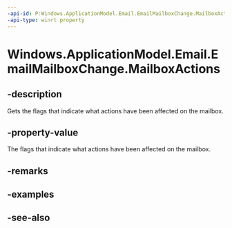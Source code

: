 ```yaml
---
-api-id: P:Windows.ApplicationModel.Email.EmailMailboxChange.MailboxActions
-api-type: winrt property
---
```


<!-- Property syntax
public Windows.Foundation.Collections.IVector<Windows.ApplicationModel.Email.EmailMailboxAction> MailboxActions { get; }
-->

# Windows.ApplicationModel.Email.EmailMailboxChange.MailboxActions

## -description
Gets the flags that indicate what actions have been affected on the mailbox.

## -property-value
The flags that indicate what actions have been affected on the mailbox.

## -remarks

## -examples

## -see-also
